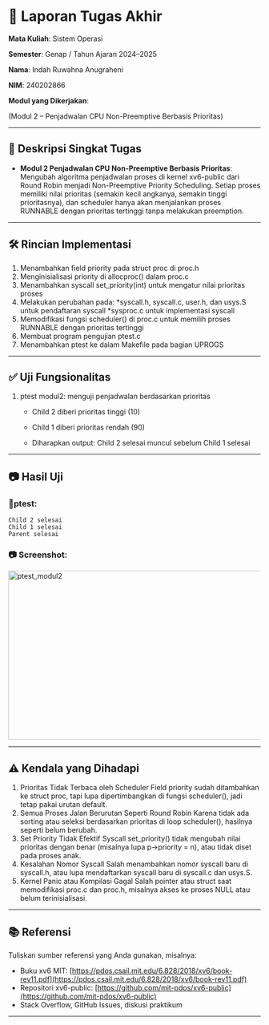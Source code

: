 # 📝 Laporan Tugas Akhir

**Mata Kuliah**: Sistem Operasi

**Semester**: Genap / Tahun Ajaran 2024–2025

**Nama**: Indah Ruwahna Anugraheni

**NIM**: 240202866

**Modul yang Dikerjakan**:

(Modul 2 – Penjadwalan CPU Non-Preemptive Berbasis Prioritas)

---

## 📌 Deskripsi Singkat Tugas

* **Modul 2 Penjadwalan CPU Non-Preemptive Berbasis Prioritas**:
Mengubah algoritma penjadwalan proses di kernel xv6-public dari Round Robin menjadi Non-Preemptive Priority Scheduling. Setiap proses memiliki nilai prioritas (semakin kecil angkanya, semakin tinggi prioritasnya), dan scheduler hanya akan menjalankan proses RUNNABLE dengan prioritas tertinggi tanpa melakukan preemption.
---

## 🛠️ Rincian Implementasi

1. Menambahkan field priority pada struct proc di proc.h
2. Menginisialisasi priority di allocproc() dalam proc.c
3. Menambahkan syscall set_priority(int) untuk mengatur nilai prioritas proses
4. Melakukan perubahan pada:
   *syscall.h, syscall.c, user.h, dan usys.S untuk pendaftaran syscall
   *sysproc.c untuk implementasi syscall
5. Memodifikasi fungsi scheduler() di proc.c untuk memilih proses RUNNABLE dengan prioritas tertinggi
6. Membuat program pengujian ptest.c
7. Menambahkan ptest ke dalam Makefile pada bagian UPROGS
---

## ✅ Uji Fungsionalitas

1. ptest modul2: menguji penjadwalan berdasarkan prioritas
   
   * Child 2 diberi prioritas tinggi (10)
   
   * Child 1 diberi prioritas rendah (90)
   
   * Diharapkan output: Child 2 selesai muncul sebelum Child 1 selesai

---

## 📷 Hasil Uji

### 📍ptest:

```
Child 2 selesai
Child 1 selesai
Parent selesai
```
### 📷 Screenshot:


<img width="725" height="337" alt="ptest_modul2" src="https://github.com/user-attachments/assets/189d6f92-f39a-4e2a-9e2c-e258778f3178" />


---

## ⚠️ Kendala yang Dihadapi

1. Prioritas Tidak Terbaca oleh Scheduler
   Field priority sudah ditambahkan ke struct proc, tapi lupa dipertimbangkan di fungsi scheduler(), jadi tetap pakai urutan default.
2. Semua Proses Jalan Berurutan Seperti Round Robin
   Karena tidak ada sorting atau seleksi berdasarkan prioritas di loop scheduler(), hasilnya seperti belum berubah.
3. Set Priority Tidak Efektif
   Syscall set_priority() tidak mengubah nilai prioritas dengan benar (misalnya lupa p->priority = n), atau tidak diset pada proses anak.
4. Kesalahan Nomor Syscall
   Salah menambahkan nomor syscall baru di syscall.h, atau lupa mendaftarkan syscall baru di syscall.c dan usys.S.
5. Kernel Panic atau Kompilasi Gagal
   Salah pointer atau struct saat memodifikasi proc.c dan proc.h, misalnya akses ke proses NULL atau belum terinisialisasi.


---

## 📚 Referensi

Tuliskan sumber referensi yang Anda gunakan, misalnya:

* Buku xv6 MIT: [https://pdos.csail.mit.edu/6.828/2018/xv6/book-rev11.pdf](https://pdos.csail.mit.edu/6.828/2018/xv6/book-rev11.pdf)
* Repositori xv6-public: [https://github.com/mit-pdos/xv6-public](https://github.com/mit-pdos/xv6-public)
* Stack Overflow, GitHub Issues, diskusi praktikum

---


